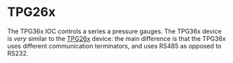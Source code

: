 # TPG26x

The TPG36x IOC controls a series a pressure gauges. The TPG36x device is *very* similar to the [TPG26x](https://github.com/ISISComputingGroup/ibex_developers_manual/wiki/TPG26x) device: the main difference is that the TPG36x uses different communication terminators, and uses RS485 as opposed to RS232.